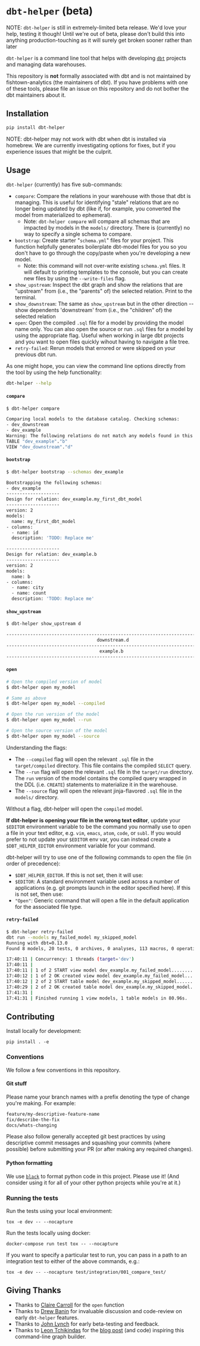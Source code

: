 # `dbt-helper` (beta)

NOTE: `dbt-helper` is still in extremely-limited beta release. We'd love your help, testing it though! Until we're out of beta, please don't build this into anything production-touching as it will surely get broken sooner rather than later

`dbt-helper` is a command line tool that helps with developing [`dbt`](https://www.getdbt.com/) projects and managing data warehouses.

This repository is **not** formally associated with dbt and is not maintained by fishtown-analytics (the maintainers of dbt). If you have problems with one of these tools, please file an issue on this repository and do not bother the dbt maintainers about it.

## Installation

```bash
pip install dbt-helper
```

NOTE: dbt-helper may not work with dbt when dbt is installed via homebrew. We are currently investigating options for fixes, but if you experience issues that might be the culprit.

## Usage

`dbt-helper` (currently) has five sub-commands:

* `compare`: Compare the relations in your warehouse with those that dbt is managing. This is useful for identifying "stale" relations that are no longer being updated by dbt (like if, for example, you converted the model from materialized to ephemeral).
  * Note: `dbt-helper compare` will compare all schemas that are impacted by models in the `models/` directory. There is (currently) no way to specify a single schema to compare.
* `bootstrap`: Create starter "`schema.yml`" files for your project. This function helpfully generates boilerplate dbt-model files for you so you don't have to go through the copy/paste when you're developing a new model.
  * Note: this command will not over-write existing `schema.yml` files. It will default to printing templates to the console, but you can create new files by using the `--write-files` flag.
* `show_upstream`: Inspect the dbt graph and show the relations that are "upstream" from (i.e., the "parents" of) the selected relation. Print to the terminal.
* `show_downstream`: The same as `show_upstream` but in the other direction -- show dependents 'downstream' from (i.e., the "children" of) the selected relation
* `open`: Open the compiled `.sql` file for a model by providing the model name only. You can also open the source or run `.sql` files for a model by using the appropriate flag. Useful when working in large dbt projects and you want to open files quickly wihout having to navigate a file tree.
* `retry-failed`: Rerun models that errored or were skipped on your previous dbt run.

As one might hope, you can view the command line options directly from the tool by using the help functionality:

```bash
dbt-helper --help
```

#### `compare`

```bash
$ dbt-helper compare

Comparing local models to the database catalog. Checking schemas:
- dev_downstream
- dev_example
Warning: The following relations do not match any models found in this project:
TABLE "dev_example"."b"
VIEW "dev_downstream"."d"
```

#### `bootstrap`

```bash
$ dbt-helper bootstrap --schemas dev_example

Bootstrapping the following schemas:
- dev_example
--------------------
Design for relation: dev_example.my_first_dbt_model
--------------------
version: 2
models:
  name: my_first_dbt_model
- columns:
  - name: id
  description: 'TODO: Replace me'

--------------------
Design for relation: dev_example.b
--------------------
version: 2
models:
  name: b
- columns:
  - name: city
  - name: count
  description: 'TODO: Replace me'
```

#### `show_upstream`
```bash
$ dbt-helper show_upstream d

--------------------------------------------------------------------------------
                                  downstream.d
--------------------------------------------------------------------------------
                                   example.b
--------------------------------------------------------------------------------
```

#### `open`

```bash
# Open the compiled version of model
$ dbt-helper open my_model

# Same as above
$ dbt-helper open my_model --compiled

# Open the run version of the model
$ dbt-helper open my_model --run

# Open the source version of the model
$ dbt-helper open my_model --source

```
Understanding the flags:
* The `--compiled` flag will open the relevant `.sql` file in the
`target/compiled` directory. This file contains the compiled `SELECT` query.
* The `--run` flag will open the relevant `.sql` file in the `target/run`
directory. The `run` version of the model contains the compiled query wrapped
in the DDL (i.e. `CREATE`) statements to materialize it in the warehouse.
* The `--source` flag will open the relevant jinja-flavored `.sql` file in the
`models/` directory.

Without a flag, dbt-helper will open the `compiled` model.

**If dbt-helper is opening your file in the wrong text editor**, update your
`$EDITOR` environment variable to be the command you normally use to open a file
in your text editor, e.g. `vim`, `emacs`, `atom`, `code`, or `subl`. If you
would prefer to not update your `$EDITOR` env var, you can instead create a
`$DBT_HELPER_EDITOR` environment variable for your command.

dbt-helper will try to use one of the following commands to open the file (in
order of precedence):
* `$DBT_HELPER_EDITOR`. If this is not set, then it will use:
* `$EDITOR`: A standard environment variable used across a number of
applications (e.g. git prompts launch in the editor specified here). If this is
not set, then use:
* `"Open"`: Generic command that will open a file in the default application for
the associated file type.


#### `retry-failed`
```bash
$ dbt-helper retry-failed
dbt run --models my_failed_model my_skipped_model
Running with dbt=0.13.0
Found 8 models, 20 tests, 0 archives, 0 analyses, 113 macros, 0 operations, 3 seed files, 0 sources

17:40:11 | Concurrency: 1 threads (target='dev')
17:40:11 |
17:40:11 | 1 of 2 START view model dev_example.my_failed_model.................. [RUN]
17:40:12 | 1 of 2 OK created view model dev_example.my_failed_model............. [CREATE VIEW in 0.65s]
17:40:12 | 2 of 2 START table model dev_example.my_skipped_model................ [RUN]
17:40:29 | 2 of 2 OK created table model dev_example.my_skipped_model........... [SELECT in 16.86s]
17:41:31 |
17:41:31 | Finished running 1 view models, 1 table models in 80.96s.
```

## Contributing

Install locally for development:

```
pip install . -e
```

### Conventions

We follow a few conventions in this repository.

#### Git stuff

Please name your branch names with a prefix denoting the type of change you're making. For example:

```bash
feature/my-descriptive-feature-name
fix/describe-the-fix
docs/whats-changing
```

Please also follow generally accepted git best practices by using descriptive commit messages and squashing your commits (where possible) before submitting your PR (or after making any required changes).

#### Python formatting

We use [`black`](https://github.com/ambv/black) to format python code in this project. Please use it! (And consider using it for all of your other python projects while you're at it.)

### Running the tests

Run the tests using your local environment:

```
tox -e dev -- --nocapture
```

Run the tests locally using docker:

```
docker-compose run test tox -- --nocapture
```

If you want to specify a particular test to run, you can pass in a path to an integration test to either of the above commands, e.g.:

```
tox -e dev -- --nocapture test/integration/001_compare_test/
```

## Giving Thanks

* Thanks to [Claire Carroll](https://github.com/clrcrl) for the `open` function
* Thanks to [Drew Banin](https://github.com/drewbanin) for invaluable discussion and code-review on early `dbt-helper` features.
* Thanks to [John Lynch](https://github.com/jplynch77) for early beta-testing and feedback.
* Thanks to [Leon Tchikindas](https://github.com/ltchikindas) for the [blog post](https://www.periscopedata.com/blog/automated-identification-and-graphing-of-sql-dependencies) (and code) inspiring this command-line graph builder.
